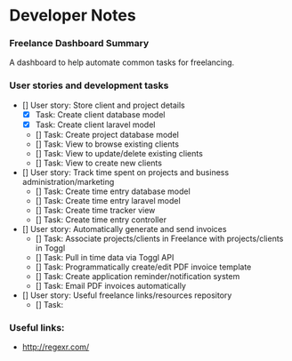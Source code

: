 # Developer Notes

### Freelance Dashboard Summary 

A dashboard to help automate common tasks for freelancing. 

### User stories and development tasks 

- [] User story: Store client and project details
    + [x] Task: Create client database model
    + [x] Task: Create client laravel model 
    + [] Task: Create project database model
    + [] Task: View to browse existing clients
    + [] Task: View to update/delete existing clients
    + [] Task: View to create new clients
- [] User story: Track time spent on projects and business administration/marketing
    + [] Task: Create time entry database model 
    + [] Task: Create time entry laravel model 
    + [] Task: Create time tracker view
    + [] Task: Create time entry controller
- [] User story: Automatically generate and send invoices
    + [] Task: Associate projects/clients in Freelance with projects/clients in Toggl 
    + [] Task: Pull in time data via Toggl API 
    + [] Task: Programmatically create/edit PDF invoice template
    + [] Task: Create application reminder/notification system 
    + [] Task: Email PDF invoices automatically 
- [] User story: Useful freelance links/resources repository
    + [] Task: 



### Useful links: 

- http://regexr.com/